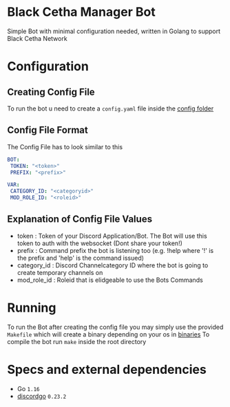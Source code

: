 # Black Cetha Manager Bot
Simple Bot with minimal configuration needed, written in Golang to support Black Cetha Network

# Configuration
## Creating Config File
To run the bot u need to create a `config.yaml` file inside the [config folder](./config)
## Config File Format
The Config File has to look similar to this
```yaml
BOT:
 TOKEN: "<token>"
 PREFIX: "<prefix>"

VAR:
 CATEGORY_ID: "<categoryid>"
 MOD_ROLE_ID: "<roleid>"
```
## Explanation of Config File Values
- token       :   Token of your Discord Application/Bot. The Bot will use this token to auth with the websocket (Dont share your token!)
- prefix      :   Command prefix the bot is listening too (e.g. !help where '!' is the prefix and 'help' is the command issued)
- category_id :   Discord Channelcategory ID where the bot is going to create temporary channels on
- mod_role_id :   Roleid that is elidgeable to use the Bots Commands

# Running
To run the Bot after creating the config file you may simply use the provided `Makefile` which will create a binary depending on your os in [binaries](./bin)
To compile the bot run `make` inside the root directory

# Specs and external dependencies
- Go `1.16`
- [discordgo](https://github.com/bwmarrin/discordgo) `0.23.2`
